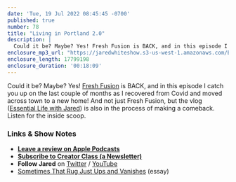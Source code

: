 ```yaml
---
date: 'Tue, 19 Jul 2022 08:45:45 -0700'
published: true
number: 78
title: "Living in Portland 2.0"
description: |
  Could it be? Maybe? Yes! Fresh Fusion is BACK, and in this episode I catch you up on the last couple of months as I recovered from Covid and moved across town to a new home! And not just Fresh Fusion, but the vlog (Essential Life with Jared) is also in the process of making a comeback. Listen for the inside scoop.
enclosure_mp3_url: "https://jaredwhiteshow.s3-us-west-1.amazonaws.com/Episode%2078%20-%20Living%20in%20Portland%202.0.mp3"
enclosure_length: 17799198
enclosure_duration: '00:18:09'
---
```


Could it be? Maybe? Yes! [Fresh Fusion](https://jaredwhite.com/podcast) is BACK, and in this episode I catch you up on the last couple of months as I recovered from Covid and moved across town to a new home! And not just Fresh Fusion, but the vlog ([Essential Life with Jared](https://www.youtube.com/channel/UCx90UL8AZfxSbBbFQ7L2t5w)) is also in the process of making a comeback. Listen for the inside scoop.

### Links & Show Notes

* **[Leave a review on Apple Podcasts](https://podcasts.apple.com/us/podcast/fresh-fusion/id1387528457)**
* **[Subscribe to Creator Class (a Newsletter)](https://jaredwhite.com/creator-class)**
* **Follow Jared** on [Twitter](https://twitter.com/jaredcwhite) / [YouTube](https://www.youtube.com/channel/UCx90UL8AZfxSbBbFQ7L2t5w)
* [Sometimes That Rug Just Ups and Vanishes](https://jaredwhite.com/articles/sometimes-that-rug-just-ups-and-vanishes) (essay)